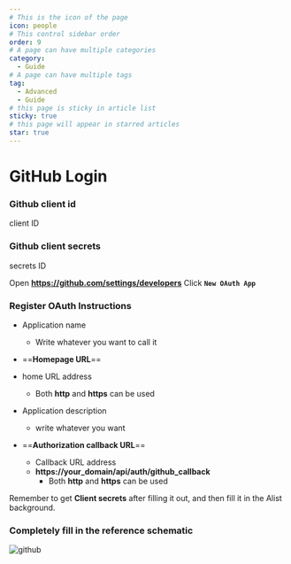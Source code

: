 ```yaml
---
# This is the icon of the page
icon: people
# This control sidebar order
order: 9
# A page can have multiple categories
category:
  - Guide
# A page can have multiple tags
tag:
  - Advanced
  - Guide
# this page is sticky in article list
sticky: true
# this page will appear in starred articles
star: true
---
```


# GitHub Login
### Github client id

client ID

### Github client secrets

secrets ID



Open **https://github.com/settings/developers** Click **`New OAuth App`**

### Register OAuth Instructions

- Application name
     - Write whatever you want to call it

-  ==**Homepage URL**== 
  - home URL address
    - Both **http** and **https** can be used

- Application description
   - write whatever you want
-  ==**Authorization callback URL**== 
   - Callback URL address
   - **https://your_domain/api/auth/github_callback**
     - Both **http** and **https** can be used



Remember to get **Client secrets** after filling it out, and then fill it in the Alist background.



### Completely fill in the reference schematic

![github](/img/advanced/github.png)